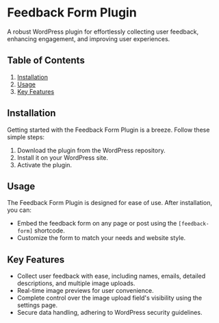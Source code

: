 # Feedback Form Plugin

A robust WordPress plugin for effortlessly collecting user feedback, enhancing engagement, and improving user experiences.

## Table of Contents

1. [Installation](#installation)
2. [Usage](#usage)
3. [Key Features](#key-features)

## Installation

Getting started with the Feedback Form Plugin is a breeze. Follow these simple steps:

1. Download the plugin from the WordPress repository.
2. Install it on your WordPress site.
3. Activate the plugin.

## Usage

The Feedback Form Plugin is designed for ease of use. After installation, you can:

- Embed the feedback form on any page or post using the `[feedback-form]` shortcode.
- Customize the form to match your needs and website style.

## Key Features

- Collect user feedback with ease, including names, emails, detailed descriptions, and multiple image uploads.
- Real-time image previews for user convenience.
- Complete control over the image upload field's visibility using the settings page.
- Secure data handling, adhering to WordPress security guidelines.

